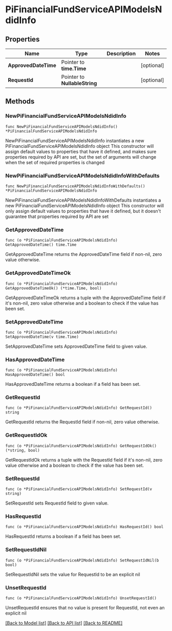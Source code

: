 # PiFinancialFundServiceAPIModelsNdidInfo

## Properties

Name | Type | Description | Notes
------------ | ------------- | ------------- | -------------
**ApprovedDateTime** | Pointer to **time.Time** |  | [optional] 
**RequestId** | Pointer to **NullableString** |  | [optional] 

## Methods

### NewPiFinancialFundServiceAPIModelsNdidInfo

`func NewPiFinancialFundServiceAPIModelsNdidInfo() *PiFinancialFundServiceAPIModelsNdidInfo`

NewPiFinancialFundServiceAPIModelsNdidInfo instantiates a new PiFinancialFundServiceAPIModelsNdidInfo object
This constructor will assign default values to properties that have it defined,
and makes sure properties required by API are set, but the set of arguments
will change when the set of required properties is changed

### NewPiFinancialFundServiceAPIModelsNdidInfoWithDefaults

`func NewPiFinancialFundServiceAPIModelsNdidInfoWithDefaults() *PiFinancialFundServiceAPIModelsNdidInfo`

NewPiFinancialFundServiceAPIModelsNdidInfoWithDefaults instantiates a new PiFinancialFundServiceAPIModelsNdidInfo object
This constructor will only assign default values to properties that have it defined,
but it doesn't guarantee that properties required by API are set

### GetApprovedDateTime

`func (o *PiFinancialFundServiceAPIModelsNdidInfo) GetApprovedDateTime() time.Time`

GetApprovedDateTime returns the ApprovedDateTime field if non-nil, zero value otherwise.

### GetApprovedDateTimeOk

`func (o *PiFinancialFundServiceAPIModelsNdidInfo) GetApprovedDateTimeOk() (*time.Time, bool)`

GetApprovedDateTimeOk returns a tuple with the ApprovedDateTime field if it's non-nil, zero value otherwise
and a boolean to check if the value has been set.

### SetApprovedDateTime

`func (o *PiFinancialFundServiceAPIModelsNdidInfo) SetApprovedDateTime(v time.Time)`

SetApprovedDateTime sets ApprovedDateTime field to given value.

### HasApprovedDateTime

`func (o *PiFinancialFundServiceAPIModelsNdidInfo) HasApprovedDateTime() bool`

HasApprovedDateTime returns a boolean if a field has been set.

### GetRequestId

`func (o *PiFinancialFundServiceAPIModelsNdidInfo) GetRequestId() string`

GetRequestId returns the RequestId field if non-nil, zero value otherwise.

### GetRequestIdOk

`func (o *PiFinancialFundServiceAPIModelsNdidInfo) GetRequestIdOk() (*string, bool)`

GetRequestIdOk returns a tuple with the RequestId field if it's non-nil, zero value otherwise
and a boolean to check if the value has been set.

### SetRequestId

`func (o *PiFinancialFundServiceAPIModelsNdidInfo) SetRequestId(v string)`

SetRequestId sets RequestId field to given value.

### HasRequestId

`func (o *PiFinancialFundServiceAPIModelsNdidInfo) HasRequestId() bool`

HasRequestId returns a boolean if a field has been set.

### SetRequestIdNil

`func (o *PiFinancialFundServiceAPIModelsNdidInfo) SetRequestIdNil(b bool)`

 SetRequestIdNil sets the value for RequestId to be an explicit nil

### UnsetRequestId
`func (o *PiFinancialFundServiceAPIModelsNdidInfo) UnsetRequestId()`

UnsetRequestId ensures that no value is present for RequestId, not even an explicit nil

[[Back to Model list]](../README.md#documentation-for-models) [[Back to API list]](../README.md#documentation-for-api-endpoints) [[Back to README]](../README.md)


